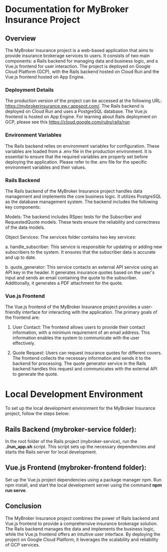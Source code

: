 # Documentation for MyBroker Insurance Project

## Overview
The MyBroker Insurance project is a web-based application that aims to provide insurance brokerage services to users. It consists of two main components: a Rails backend for managing data and business logic, and a Vue.js frontend for user interaction. The project is deployed on Google Cloud Platform (GCP), with the Rails backend hosted on Cloud Run and the Vue.js frontend hosted on App Engine.

### Deployment Details
The production version of the project can be accessed at the following URL: https://mybrokerinsurance.ew.r.appspot.com/. The Rails backend is deployed on Cloud Run and uses a PostgreSQL database. The Vue.js frontend is hosted on App Engine. For learning about Rails deployment on GCP, please see this https://cloud.google.com/ruby/rails/run

### Environment Variables
The Rails backend relies on environment variables for configuration. These variables are loaded from a .env file in the production environment. It is essential to ensure that the required variables are properly set before deploying the application. Please refer to the .env file for the specific environment variables and their values.

### Rails Backend
The Rails backend of the MyBroker Insurance project handles data management and implements the core business logic. It utilizes PostgreSQL as the database management system. The backend includes the following key components:

Models: The backend includes RSpec tests for the Subscriber and RequestedQuote models. These tests ensure the reliability and correctness of the data models.

Object Services: The services folder contains two key services:

a. handle_subscriber: This service is responsible for updating or adding new subscribers to the system. It ensures that the subscriber data is accurate and up to date.

b. quote_generator: This service contacts an external API service using an API key in the header. It generates insurance quotes based on the user's input and sends an email containing the quote to the subscriber. Additionally, it generates a PDF attachment for the quote.

### Vue.js Frontend
The Vue.js frontend of the MyBroker Insurance project provides a user-friendly interface for interacting with the application. The primary goals of the frontend are:

1. User Contact: The frontend allows users to provide their contact information, with a minimum requirement of an email address. This information enables the system to communicate with the user effectively.

2. Quote Request: Users can request insurance quotes for different covers. The frontend collects the necessary information and sends it to the backend for processing. The quote generator service in the Rails backend handles this request and communicates with the external API to generate the quote.

# Local Development Environment
To set up the local development environment for the MyBroker Insurance project, follow the steps below:

## Rails Backend (mybroker-service folder):

In the root folder of the Rails project (mybroker-service), run the **./run_app.sh** script. This script sets up the necessary dependencies and starts the Rails server for local development.

## Vue.js Frontend (mybroker-frontend folder):

Set up the Vue.js project dependencies using a package manager npm. Run npm install, and
start the local development server using the command **npm run serve**.

## Conclusion
The MyBroker Insurance project combines the power of Rails backend and Vue.js frontend to provide a comprehensive insurance brokerage solution. The Rails backend manages the data and implements the business logic, while the Vue.js frontend offers an intuitive user interface. By deploying the project on Google Cloud Platform, it leverages the scalability and reliability of GCP services.
